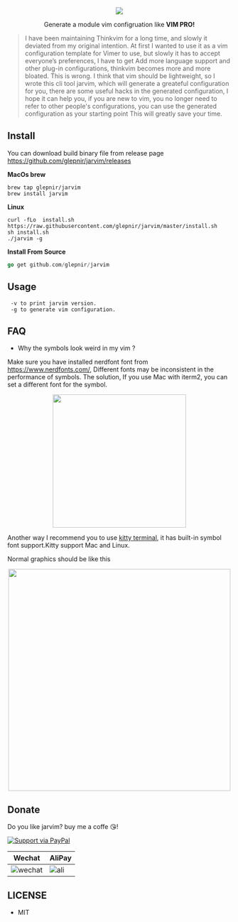 <div align="center">
<img src="https://user-images.githubusercontent.com/41671631/88163611-81c1e880-cc45-11ea-80a0-75fb9ba40b87.png">
<p>Generate a module vim configruation like <strong>VIM PRO!</strong></p>
</div>

> I have been maintaining Thinkvim for a long time, and slowly it deviated from my original intention. At first I wanted
> to use it as a vim configuration template for Vimer to use, but slowly it has to accept everyone’s preferences, I have
> to get Add more language support and other plug-in configurations, thinkvim becomes more and more bloated. This is wrong.
> I think that vim should be lightweight, so I wrote this cli tool jarvim, which will generate a greateful configuration
> for you, there are some useful hacks in the generated configuration, I hope it can help you, if you are new to vim, you
> no longer need to refer to other people's configurations, you can use the generated configuration as your starting point
> This will greatly save your time.

## Install

You can download build binary file from release page https://github.com/glepnir/jarvim/releases

**MacOs brew**

```console
brew tap glepnir/jarvim
brew install jarvim
```

**Linux**

```console
curl -fLo  install.sh https://raw.githubusercontent.com/glepnir/jarvim/master/install.sh
sh install.sh
./jarvim -g
```

**Install From Source**

```go
go get github.com/glepnir/jarvim
```

## Usage

```
 -v to print jarvim version.
 -g to generate vim configuration.
```

## FAQ

- Why the symbols look weird in my vim ?

Make sure you have installed nerdfont font from https://www.nerdfonts.com/, Different fonts may be inconsistent in the performance of symbols.
The solution, If you use Mac with iterm2, you can set a different font for the symbol.

<center>
  <img src="https://user-images.githubusercontent.com/41671631/88161810-0c551880-cc43-11ea-9699-17150cd7813a.png" height="300", weight="300"/>
</center>

Another way I recommend you to use [kitty terminal](https://github.com/kovidgoyal/kitty), it has built-in symbol font support.Kitty support
Mac and Linux.

Normal graphics should be like this

<center>
  <img src="https://user-images.githubusercontent.com/41671631/88163626-8c7c7d80-cc45-11ea-9912-97d63e21c026.png" height="500", weight="800"/>
</center>

## Donate

Do you like jarvim? buy me a coffe 😘!

[![Support via PayPal](https://cdn.rawgit.com/twolfson/paypal-github-button/1.0.0/dist/button.svg)](https://www.paypal.me/bobbyhub)

| Wechat                                                                                                          | AliPay                                                                                                       |
| --------------------------------------------------------------------------------------------------------------- | ------------------------------------------------------------------------------------------------------------ |
| ![wechat](https://user-images.githubusercontent.com/41671631/84404718-c8312a00-ac39-11ea-90d7-ee679fbb3705.png) | ![ali](https://user-images.githubusercontent.com/41671631/84403276-1a714b80-ac38-11ea-8607-8492df84e516.png) |

## LICENSE

- MIT
